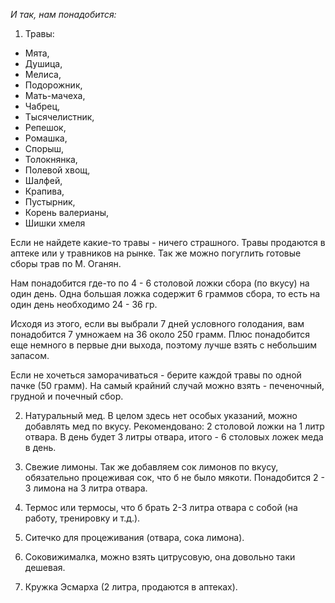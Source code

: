 *И так, нам понадобится:*
1. Травы:
  - Мята,
  - Душица,
  - Мелиса,
  - Подорожник,
  - Мать-мачеха,
  - Чабрец,
  - Тысячелистник,
  - Репешок,
  - Ромашка,
  - Спорыш,
  - Толокнянка,
  - Полевой хвощ,
  - Шалфей,
  - Крапива,
  - Пустырник, 
  - Корень валерианы,
  - Шишки хмеля

Если не найдете какие-то травы - ничего страшного. Травы продаются в аптеке или у травников на рынке. Так же можно погуглить готовые сборы трав по М. Оганян.

Нам понадобится где-то по 4 - 6 столовой ложки сбора (по вкусу) на один день. Одна большая ложка содержит 6 граммов сбора, то есть на один день необходимо 24 - 36 гр.

Исходя из этого, если вы выбрали 7 дней условного голодания, вам понадобится 7 умножаем на 36 около 250 грамм. Плюс понадобится еще немного в первые дни выхода, поэтому лучше взять с небольшим запасом.

Если не хочеться заморачиваться - берите каждой травы по одной пачке (50 грамм).
На самый крайний случай можно взять - печеночный, грудной и почечный сбор.

2. Натуральный мед. В целом здесь нет особых указаний, можно добавлять мед по вкусу. Рекомендовано: 2 столовой ложки на 1 литр отвара. В день будет 3 литры отвара, итого - 6 столовых ложек меда в день.

3. Свежие лимоны. Так же добавляем сок лимонов по вкусу, обязательно процеживая сок, что б не было мякоти. Понадобится 2 - 3 лимона на 3 литра отвара.

4. Термос или термосы, что б брать 2-3 литра отвара с собой (на работу, тренировку и т.д.).
5. Ситечко для процеживания (отвара, сока лимона).
6. Соковижималка, можно взять цитрусовую, она довольно таки дешевая.
7. Кружка Эсмарха (2 литра, продаются в аптеках).